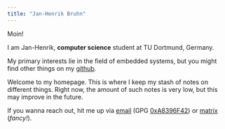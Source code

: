 ```yaml
---
title: "Jan-Henrik Bruhn"
---
```


Moin!

I am Jan-Henrik, **computer science** student at TU Dortmund, Germany.

My primary interests lie in the field of embedded systems,
but you might find other things on my [github](https://github.com/jhbruhn).

Welcome to my homepage.
This is where I keep my stash of notes on different things.
Right now, the amount of such notes is very low, but this may
improve in the future.

If you wanna reach out, hit me up via
[email](mailto:hi-from-www@jhbruhn.de) (GPG [0xA8396F42](/A8396F42.asc)) or
[matrix](https://matrix.to/#/@jhbruhn:jhbruhn.de) (_fancy!_).
